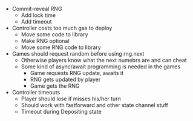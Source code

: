 - Commit-reveal RNG
  - Add lock time
  - Add timeout
- Controller costs too much gas to deploy
  - Move some code to library
  - Make RNG optional
  - Move some RNG code to library
- Games should request random before using rng.next
  - Otherwise players know what the next numebrs are and can cheat
  - Some kind of async/await programming is needed in the games
    - Game requests RNG update, awaits it
    - RNG gets updated by player
    - Game gets the RNG
- Controller timeouts
  - Player should lose if misses his/her turn
  - Should work with fastforward and other state channel stuff
  - Timeout during Depositing state
